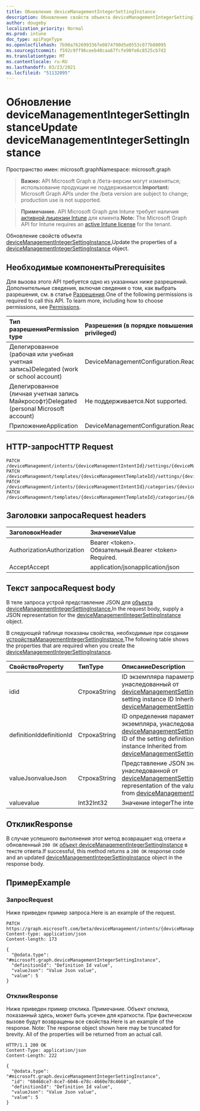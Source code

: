 ```yaml
---
title: Обновление deviceManagementIntegerSettingInstance
description: Обновление свойств объекта deviceManagementIntegerSettingInstance.
author: dougeby
localization_priority: Normal
ms.prod: intune
doc_type: apiPageType
ms.openlocfilehash: 7b90a762699336fe0874790d5e0553c077b80095
ms.sourcegitcommit: f592c9ff96ceeb40caa67fcfe90fe6c8525cb7d2
ms.translationtype: MT
ms.contentlocale: ru-RU
ms.lasthandoff: 03/23/2021
ms.locfileid: "51132095"
---
```

# <a name="update-devicemanagementintegersettinginstance"></a><span data-ttu-id="07415-103">Обновление deviceManagementIntegerSettingInstance</span><span class="sxs-lookup"><span data-stu-id="07415-103">Update deviceManagementIntegerSettingInstance</span></span>

<span data-ttu-id="07415-104">Пространство имен: microsoft.graph</span><span class="sxs-lookup"><span data-stu-id="07415-104">Namespace: microsoft.graph</span></span>

> <span data-ttu-id="07415-105">**Важно:** API Microsoft Graph в /бета-версии могут изменяться; использование продукции не поддерживается.</span><span class="sxs-lookup"><span data-stu-id="07415-105">**Important:** Microsoft Graph APIs under the /beta version are subject to change; production use is not supported.</span></span>

> <span data-ttu-id="07415-106">**Примечание.** API Microsoft Graph для Intune требует наличия [активной лицензии Intune](https://go.microsoft.com/fwlink/?linkid=839381) для клиента.</span><span class="sxs-lookup"><span data-stu-id="07415-106">**Note:** The Microsoft Graph API for Intune requires an [active Intune license](https://go.microsoft.com/fwlink/?linkid=839381) for the tenant.</span></span>

<span data-ttu-id="07415-107">Обновление свойств объекта [deviceManagementIntegerSettingInstance.](../resources/intune-deviceintent-devicemanagementintegersettinginstance.md)</span><span class="sxs-lookup"><span data-stu-id="07415-107">Update the properties of a [deviceManagementIntegerSettingInstance](../resources/intune-deviceintent-devicemanagementintegersettinginstance.md) object.</span></span>

## <a name="prerequisites"></a><span data-ttu-id="07415-108">Необходимые компоненты</span><span class="sxs-lookup"><span data-stu-id="07415-108">Prerequisites</span></span>
<span data-ttu-id="07415-p101">Для вызова этого API требуется одно из указанных ниже разрешений. Дополнительные сведения, включая сведения о том, как выбрать разрешения, см. в статье [Разрешения](/graph/permissions-reference).</span><span class="sxs-lookup"><span data-stu-id="07415-p101">One of the following permissions is required to call this API. To learn more, including how to choose permissions, see [Permissions](/graph/permissions-reference).</span></span>

|<span data-ttu-id="07415-111">Тип разрешения</span><span class="sxs-lookup"><span data-stu-id="07415-111">Permission type</span></span>|<span data-ttu-id="07415-112">Разрешения (в порядке повышения привилегий)</span><span class="sxs-lookup"><span data-stu-id="07415-112">Permissions (from least to most privileged)</span></span>|
|:---|:---|
|<span data-ttu-id="07415-113">Делегированное (рабочая или учебная учетная запись)</span><span class="sxs-lookup"><span data-stu-id="07415-113">Delegated (work or school account)</span></span>|<span data-ttu-id="07415-114">DeviceManagementConfiguration.ReadWrite.All</span><span class="sxs-lookup"><span data-stu-id="07415-114">DeviceManagementConfiguration.ReadWrite.All</span></span>|
|<span data-ttu-id="07415-115">Делегированное (личная учетная запись Майкрософт)</span><span class="sxs-lookup"><span data-stu-id="07415-115">Delegated (personal Microsoft account)</span></span>|<span data-ttu-id="07415-116">Не поддерживается.</span><span class="sxs-lookup"><span data-stu-id="07415-116">Not supported.</span></span>|
|<span data-ttu-id="07415-117">Приложение</span><span class="sxs-lookup"><span data-stu-id="07415-117">Application</span></span>|<span data-ttu-id="07415-118">DeviceManagementConfiguration.ReadWrite.All</span><span class="sxs-lookup"><span data-stu-id="07415-118">DeviceManagementConfiguration.ReadWrite.All</span></span>|

## <a name="http-request"></a><span data-ttu-id="07415-119">HTTP-запрос</span><span class="sxs-lookup"><span data-stu-id="07415-119">HTTP Request</span></span>
<!-- {
  "blockType": "ignored"
}
-->
``` http
PATCH /deviceManagement/intents/{deviceManagementIntentId}/settings/{deviceManagementSettingInstanceId}
PATCH /deviceManagement/templates/{deviceManagementTemplateId}/settings/{deviceManagementSettingInstanceId}
PATCH /deviceManagement/intents/{deviceManagementIntentId}/categories/{deviceManagementIntentSettingCategoryId}/settings/{deviceManagementSettingInstanceId}
PATCH /deviceManagement/templates/{deviceManagementTemplateId}/categories/{deviceManagementTemplateSettingCategoryId}/recommendedSettings/{deviceManagementSettingInstanceId}
```

## <a name="request-headers"></a><span data-ttu-id="07415-120">Заголовки запроса</span><span class="sxs-lookup"><span data-stu-id="07415-120">Request headers</span></span>
|<span data-ttu-id="07415-121">Заголовок</span><span class="sxs-lookup"><span data-stu-id="07415-121">Header</span></span>|<span data-ttu-id="07415-122">Значение</span><span class="sxs-lookup"><span data-stu-id="07415-122">Value</span></span>|
|:---|:---|
|<span data-ttu-id="07415-123">Authorization</span><span class="sxs-lookup"><span data-stu-id="07415-123">Authorization</span></span>|<span data-ttu-id="07415-124">Bearer &lt;token&gt;. Обязательный.</span><span class="sxs-lookup"><span data-stu-id="07415-124">Bearer &lt;token&gt; Required.</span></span>|
|<span data-ttu-id="07415-125">Accept</span><span class="sxs-lookup"><span data-stu-id="07415-125">Accept</span></span>|<span data-ttu-id="07415-126">application/json</span><span class="sxs-lookup"><span data-stu-id="07415-126">application/json</span></span>|

## <a name="request-body"></a><span data-ttu-id="07415-127">Текст запроса</span><span class="sxs-lookup"><span data-stu-id="07415-127">Request body</span></span>
<span data-ttu-id="07415-128">В теле запроса устрой представление JSON для [объекта deviceManagementIntegerSettingInstance.](../resources/intune-deviceintent-devicemanagementintegersettinginstance.md)</span><span class="sxs-lookup"><span data-stu-id="07415-128">In the request body, supply a JSON representation for the [deviceManagementIntegerSettingInstance](../resources/intune-deviceintent-devicemanagementintegersettinginstance.md) object.</span></span>

<span data-ttu-id="07415-129">В следующей таблице показаны свойства, необходимые при создании [устройстваManagementIntegerSettingInstance.](../resources/intune-deviceintent-devicemanagementintegersettinginstance.md)</span><span class="sxs-lookup"><span data-stu-id="07415-129">The following table shows the properties that are required when you create the [deviceManagementIntegerSettingInstance](../resources/intune-deviceintent-devicemanagementintegersettinginstance.md).</span></span>

|<span data-ttu-id="07415-130">Свойство</span><span class="sxs-lookup"><span data-stu-id="07415-130">Property</span></span>|<span data-ttu-id="07415-131">Тип</span><span class="sxs-lookup"><span data-stu-id="07415-131">Type</span></span>|<span data-ttu-id="07415-132">Описание</span><span class="sxs-lookup"><span data-stu-id="07415-132">Description</span></span>|
|:---|:---|:---|
|<span data-ttu-id="07415-133">id</span><span class="sxs-lookup"><span data-stu-id="07415-133">id</span></span>|<span data-ttu-id="07415-134">Строка</span><span class="sxs-lookup"><span data-stu-id="07415-134">String</span></span>|<span data-ttu-id="07415-135">ID экземпляра параметра, унаследованный от [deviceManagementSettingInstance](../resources/intune-deviceintent-devicemanagementsettinginstance.md)</span><span class="sxs-lookup"><span data-stu-id="07415-135">The setting instance ID Inherited from [deviceManagementSettingInstance](../resources/intune-deviceintent-devicemanagementsettinginstance.md)</span></span>|
|<span data-ttu-id="07415-136">definitionId</span><span class="sxs-lookup"><span data-stu-id="07415-136">definitionId</span></span>|<span data-ttu-id="07415-137">Строка</span><span class="sxs-lookup"><span data-stu-id="07415-137">String</span></span>|<span data-ttu-id="07415-138">ID определения параметра для этого экземпляра, унаследованный от [deviceManagementSettingInstance](../resources/intune-deviceintent-devicemanagementsettinginstance.md)</span><span class="sxs-lookup"><span data-stu-id="07415-138">The ID of the setting definition for this instance Inherited from [deviceManagementSettingInstance](../resources/intune-deviceintent-devicemanagementsettinginstance.md)</span></span>|
|<span data-ttu-id="07415-139">valueJson</span><span class="sxs-lookup"><span data-stu-id="07415-139">valueJson</span></span>|<span data-ttu-id="07415-140">Строка</span><span class="sxs-lookup"><span data-stu-id="07415-140">String</span></span>|<span data-ttu-id="07415-141">Представление JSON значения, унаследованной от [deviceManagementSettingInstance](../resources/intune-deviceintent-devicemanagementsettinginstance.md)</span><span class="sxs-lookup"><span data-stu-id="07415-141">JSON representation of the value Inherited from [deviceManagementSettingInstance](../resources/intune-deviceintent-devicemanagementsettinginstance.md)</span></span>|
|<span data-ttu-id="07415-142">value</span><span class="sxs-lookup"><span data-stu-id="07415-142">value</span></span>|<span data-ttu-id="07415-143">Int32</span><span class="sxs-lookup"><span data-stu-id="07415-143">Int32</span></span>|<span data-ttu-id="07415-144">Значение integer</span><span class="sxs-lookup"><span data-stu-id="07415-144">The integer value</span></span>|



## <a name="response"></a><span data-ttu-id="07415-145">Отклик</span><span class="sxs-lookup"><span data-stu-id="07415-145">Response</span></span>
<span data-ttu-id="07415-146">В случае успешного выполнения этот метод возвращает код ответа и обновленный `200 OK` [объект deviceManagementIntegerSettingInstance](../resources/intune-deviceintent-devicemanagementintegersettinginstance.md) в тексте ответа.</span><span class="sxs-lookup"><span data-stu-id="07415-146">If successful, this method returns a `200 OK` response code and an updated [deviceManagementIntegerSettingInstance](../resources/intune-deviceintent-devicemanagementintegersettinginstance.md) object in the response body.</span></span>

## <a name="example"></a><span data-ttu-id="07415-147">Пример</span><span class="sxs-lookup"><span data-stu-id="07415-147">Example</span></span>

### <a name="request"></a><span data-ttu-id="07415-148">Запрос</span><span class="sxs-lookup"><span data-stu-id="07415-148">Request</span></span>
<span data-ttu-id="07415-149">Ниже приведен пример запроса.</span><span class="sxs-lookup"><span data-stu-id="07415-149">Here is an example of the request.</span></span>
``` http
PATCH https://graph.microsoft.com/beta/deviceManagement/intents/{deviceManagementIntentId}/settings/{deviceManagementSettingInstanceId}
Content-type: application/json
Content-length: 173

{
  "@odata.type": "#microsoft.graph.deviceManagementIntegerSettingInstance",
  "definitionId": "Definition Id value",
  "valueJson": "Value Json value",
  "value": 5
}
```

### <a name="response"></a><span data-ttu-id="07415-150">Отклик</span><span class="sxs-lookup"><span data-stu-id="07415-150">Response</span></span>
<span data-ttu-id="07415-p102">Ниже приведен пример отклика. Примечание. Объект отклика, показанный здесь, может быть усечен для краткости. При фактическом вызове будут возвращены все свойства.</span><span class="sxs-lookup"><span data-stu-id="07415-p102">Here is an example of the response. Note: The response object shown here may be truncated for brevity. All of the properties will be returned from an actual call.</span></span>
``` http
HTTP/1.1 200 OK
Content-Type: application/json
Content-Length: 222

{
  "@odata.type": "#microsoft.graph.deviceManagementIntegerSettingInstance",
  "id": "60468ce7-8ce7-6046-e78c-4660e78c4660",
  "definitionId": "Definition Id value",
  "valueJson": "Value Json value",
  "value": 5
}
```




